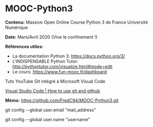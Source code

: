 # MOOC-Python3
**Contenu:** Massive Open Online Course Python 3 de France Université Numérique

**Date:** Mars/Avril 2020 (Vive le confinement !)

**Références utiles:**

- La documentation Python 3: https://docs.python.org/3/
- L'INDISPENSABLE Python Tutor: http://pythontutor.com/visualize.html#mode=edit
- Le cours: https://www.fun-mooc.fr/dashboard


Tuto YouTube Git intégré à Microsoft Visual Code

[Visual Studio Code | How to use git and github](https://www.youtube.com/watch?v=Fk12ELJ9Bww)

**Mémo:**
https://github.com/FredC94/MOOC-Python3.git

git config --global user.email "mail_address"

git config --global user.name "username"
